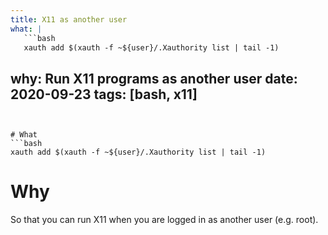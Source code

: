 ```yaml
---
title: X11 as another user
what: |
   ```bash
   xauth add $(xauth -f ~${user}/.Xauthority list | tail -1)
   ```
why: Run X11 programs as another user
date: 2020-09-23
tags: [bash, x11]
---
```


# What
```bash
xauth add $(xauth -f ~${user}/.Xauthority list | tail -1)
```

# Why
So that you can run X11 when you are logged in as another user (e.g. root).

